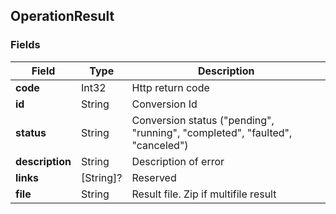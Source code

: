 ## OperationResult

### Fields
| Field            | Type      | Description                                                                  |
|------------------|-----------|------------------------------------------------------------------------------|
| **code**         | Int32     | Http return code                                                             |
| **id**           | String    | Conversion Id                                                                |
| **status**       | String    | Conversion status ("pending", "running", "completed", "faulted", "canceled") |
| **description**  | String    | Description of error                                                         |
| **links**        | [String]? | Reserved                                                                     |
| **file**         | String    | Result file. Zip if multifile result                                         |
